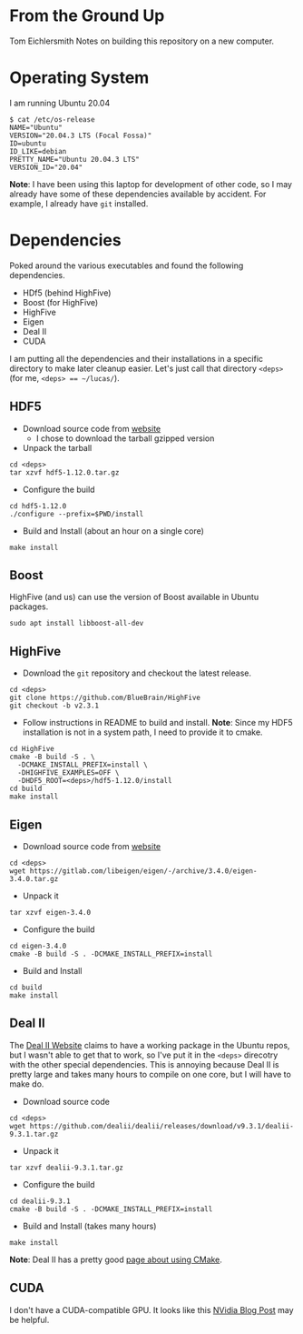 # From the Ground Up

Tom Eichlersmith
Notes on building this repository on a new computer.

# Operating System
I am running Ubuntu 20.04
```
$ cat /etc/os-release
NAME="Ubuntu"
VERSION="20.04.3 LTS (Focal Fossa)"
ID=ubuntu
ID_LIKE=debian
PRETTY_NAME="Ubuntu 20.04.3 LTS"
VERSION_ID="20.04"
```
**Note**: I have been using this laptop for development of other code,
so I may already have some of these dependencies available by accident.
For example, I already have `git` installed.

# Dependencies
Poked around the various executables and found the following dependencies.

- HDf5 (behind HighFive)
- Boost (for HighFive)
- HighFive
- Eigen
- Deal II
- CUDA

I am putting all the dependencies and their installations in a specific directory
to make later cleanup easier. Let's just call that directory `<deps>`
(for me, `<deps> == ~/lucas/`).

## HDF5
- Download source code from [website](https://www.hdfgroup.org/downloads/hdf5/source-code/)
  - I chose to download the tarball gzipped version
- Unpack the tarball
```
cd <deps>
tar xzvf hdf5-1.12.0.tar.gz
```
- Configure the build
```
cd hdf5-1.12.0
./configure --prefix=$PWD/install
```
- Build and Install (about an hour on a single core)
```
make install
```

## Boost
HighFive (and us) can use the version of Boost available in Ubuntu packages.
```
sudo apt install libboost-all-dev
```

## HighFive
- Download the `git` repository and checkout the latest release.
```
cd <deps>
git clone https://github.com/BlueBrain/HighFive
git checkout -b v2.3.1
```
- Follow instructions in README to build and install.
  **Note**: Since my HDF5 installation is not in a system path, I need to provide it to cmake.
```
cd HighFive
cmake -B build -S . \
  -DCMAKE_INSTALL_PREFIX=install \
  -DHIGHFIVE_EXAMPLES=OFF \
  -DHDF5_ROOT=<deps>/hdf5-1.12.0/install
cd build
make install
```

## Eigen
- Download source code from [website](https://eigen.tuxfamily.org/index.php?title=Main_Page)
```
cd <deps>
wget https://gitlab.com/libeigen/eigen/-/archive/3.4.0/eigen-3.4.0.tar.gz
```
- Unpack it
```
tar xzvf eigen-3.4.0
```
- Configure the build
```
cd eigen-3.4.0
cmake -B build -S . -DCMAKE_INSTALL_PREFIX=install
```
- Build and Install
```
cd build
make install
```

## Deal II
The [Deal II Website](https://www.dealii.org/download.html) claims to have a working package in the Ubuntu repos,
but I wasn't able to get that to work, so I've put it in the `<deps>` direcotry with the other special dependencies.
This is annoying because Deal II is pretty large and takes many hours to compile on one core, but I will have to make do.
- Download source code
```
cd <deps>
wget https://github.com/dealii/dealii/releases/download/v9.3.1/dealii-9.3.1.tar.gz
```
- Unpack it
```
tar xzvf dealii-9.3.1.tar.gz
```
- Configure the build
```
cd dealii-9.3.1
cmake -B build -S . -DCMAKE_INSTALL_PREFIX=install
```
- Build and Install (takes many hours)
```
make install
```

**Note**: Deal II has a pretty good [page about using CMake](https://dealii.org/developer/users/cmake_user.html).

## CUDA
I don't have a CUDA-compatible GPU.
It looks like this [NVidia Blog Post](https://developer.nvidia.com/blog/building-cuda-applications-cmake/) may be helpful.
